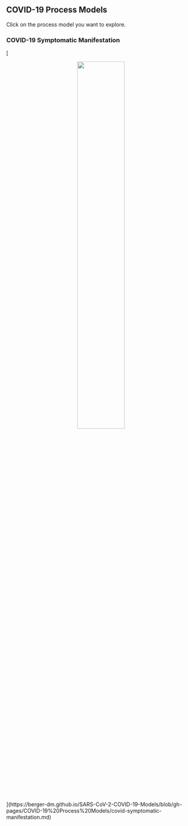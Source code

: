 ## COVID-19 Process Models
Click on the process model you want to explore.

### COVID-19 Symptomatic Manifestation

[<p align="center">
<img src="https://berger-dm.github.io/SARS-CoV-2-COVID-19-Models/COVID-19%20Process%20Models/COVID-19%20Symptomatic%20Manifestation.png" width=50% height=50%>
</p>](https://berger-dm.github.io/SARS-CoV-2-COVID-19-Models/blob/gh-pages/COVID-19%20Process%20Models/covid-symptomatic-manifestation.md)
